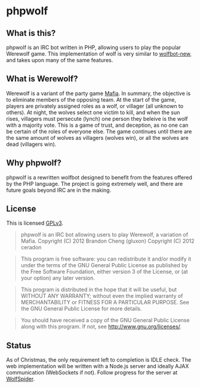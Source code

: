 phpwolf
=======

What is this?
-------------
phpwolf is an IRC bot written in PHP, allowing users to play the popular Werewolf game. This implementation of wolf is very similar to [wolfbot-new](http://code.google.com/p/wolfbot-new/), and takes upon many of the same features.

What is Werewolf?
-----------------
Werewolf is a variant of the party game [Mafia](http://en.wikipedia.org/wiki/Mafia_%28party_game%29). In summary, the objective is to eliminate members of the opposing team. At the start of the game, players are privately assigned roles as a wolf, or villager (all unknown to others). At night, the wolves select one victim to kill, and when the sun rises, villagers must persecute (lynch) one person they beleive is the wolf with a majority vote. This is a game of trust, and deception, as no one can be certain of the roles of everyone else. The game continues until there are the same amount of wolves as villagers (wolves win), or all the wolves are dead (villagers win).

Why phpwolf?
------------
phpwolf is a rewritten wolfbot designed to benefit from the features offered by the PHP language. The project is going extremely well, and there are future goals beyond IRC are in the making.

License
-------
This is licensed [GPLv3](http://www.gnu.org/licenses/gpl.html).

> phpwolf is an IRC bot allowing users to play Werewolf, a variation of Mafia.
> Copyright (C) 2012 Brandon Cheng (gluxon)
> Copyright (C) 2012 ceradon

> This program is free software: you can redistribute it and/or modify
> it under the terms of the GNU General Public License as published by
> the Free Software Foundation, either version 3 of the License, or
> (at your option) any later version.

> This program is distributed in the hope that it will be useful,
> but WITHOUT ANY WARRANTY; without even the implied warranty of
> MERCHANTABILITY or FITNESS FOR A PARTICULAR PURPOSE.  See the
> GNU General Public License for more details.

> You should have received a copy of the GNU General Public License
> along with this program.  If not, see <http://www.gnu.org/licenses/>.

Status
------------
As of Christmas, the only requirement left to completion is IDLE check. The web implementation will be written with a Node.js server and ideally AJAX communication (WebSockets if not). Follow progress for the server at [WolfSpider](http://github.com/gluxon/WolfSpider).

